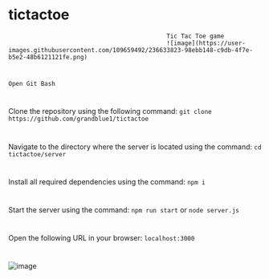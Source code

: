 # tictactoe
                                                Tic Tac Toe game
                                                ![image](https://user-images.githubusercontent.com/109659492/236633823-98ebb148-c9db-4f7e-b5e2-48b6121121fe.png)

#
```Open Git Bash```
#
Clone the repository using the following command: ```git clone https://github.com/grandblue1/tictactoe```
#
Navigate to the directory where the server is located using the command:  ```cd tictactoe/server```
#
Install all required dependencies using the command:  ```npm i```
#
Start the server using the command: ```npm run start``` or ```node server.js```
#
Open the following URL in your browser: ```localhost:3000```
#
![image](https://user-images.githubusercontent.com/109659492/236633780-cf6c11f0-d40a-4c23-b3cb-6200a8c1eafb.png)
